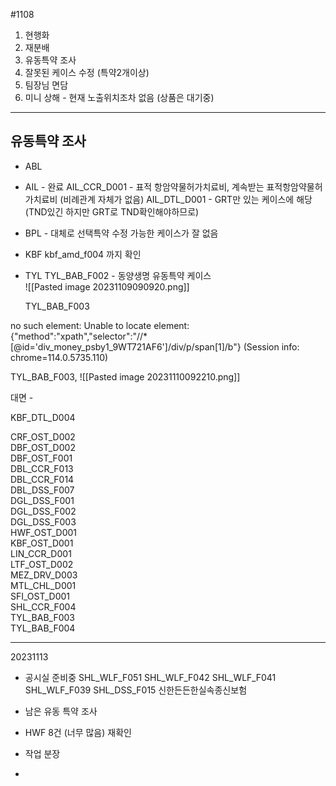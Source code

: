 #1108

1. 현행화
2. 재분배
3. 유동특약 조사
4. 잘못된 케이스 수정 (특약2개이상)
5. 팀장님 면담
6. 미니 상해 - 현재 노출위치조차 없음 (상품은 대기중)


---
## 유동특약 조사

- ABL

- AIL - 완료 
	AIL_CCR_D001 - 표적 항암약물허가치료비, 계속받는 표적항암약물허가치료비 (비례관계 자체가 없음)
	AIL_DTL_D001 - GRT만 있는 케이스에 해당 (TND있긴 하지만 GRT로 TND확인해야하므로)

- BPL - 대체로 선택특약 수정 가능한 케이스가 잘 없음 

- KBF 
	kbf_amd_f004 까지 확인

- TYL
	TYL_BAB_F002 - 동양생명 유동특약 케이스	
	![[Pasted image 20231109090920.png]]

	TYL_BAB_F003



no such element: Unable to locate element: {"method":"xpath","selector":"//*[@id='div_money_psby1_9WT721AF6']/div/p/span[1]/b"}
  (Session info: chrome=114.0.5735.110)


TYL_BAB_F003, 
![[Pasted image 20231110092210.png]]


대면 - 

KBF_DTL_D004


CRF_OST_D002  
DBF_OST_D002  
DBF_OST_F001  
DBL_CCR_F013  
DBL_CCR_F014  
DBL_DSS_F007  
DGL_DSS_F001  
DGL_DSS_F002  
DGL_DSS_F003  
HWF_OST_D001  
KBF_OST_D001  
LIN_CCR_D001  
LTF_OST_D002  
MEZ_DRV_D003  
MTL_CHL_D001  
SFI_OST_D001  
SHL_CCR_F004  
TYL_BAB_F003  
TYL_BAB_F004




---
20231113

 - 공시실 준비중
SHL_WLF_F051
SHL_WLF_F042
SHL_WLF_F041
SHL_WLF_F039
SHL_DSS_F015
신한든든한실속종신보험

- 남은 유동 특약 조사
- HWF 8건 (너무 많음) 재확인
- 작업 분장
- 
